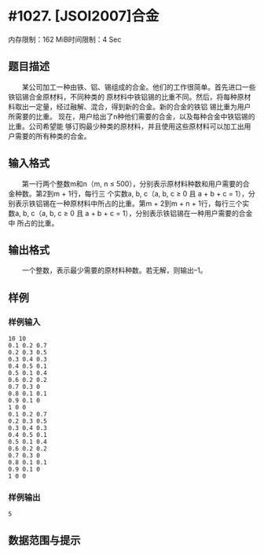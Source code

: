 # #1027. [JSOI2007]合金

内存限制：162 MiB时间限制：4 Sec

## 题目描述

　　某公司加工一种由铁、铝、锡组成的合金。他们的工作很简单。首先进口一些铁铝锡合金原材料，不同种类的
原材料中铁铝锡的比重不同。然后，将每种原材料取出一定量，经过融解、混合，得到新的合金。新的合金的铁铝
锡比重为用户所需要的比重。 现在，用户给出了n种他们需要的合金，以及每种合金中铁铝锡的比重。公司希望能
够订购最少种类的原材料，并且使用这些原材料可以加工出用户需要的所有种类的合金。

## 输入格式

　　第一行两个整数m和n（m, n &le; 500），分别表示原材料种数和用户需要的合金种数。第2到m + 1行，每行三
个实数a, b, c（a, b, c &ge; 0 且 a + b + c = 1），分别表示铁铝锡在一种原材料中所占的比重。第m + 2到m +
 n + 1行，每行三个实数a, b, c（a, b, c &ge; 0 且 a + b + c = 1），分别表示铁铝锡在一种用户需要的合金中
所占的比重。

## 输出格式

　　一个整数，表示最少需要的原材料种数。若无解，则输出&ndash;1。 

## 样例

### 样例输入

    
    10 10
    0.1 0.2 0.7
    0.2 0.3 0.5
    0.3 0.4 0.3
    0.4 0.5 0.1
    0.5 0.1 0.4
    0.6 0.2 0.2
    0.7 0.3 0
    0.8 0.1 0.1
    0.9 0.1 0
    1 0 0
    0.1 0.2 0.7
    0.2 0.3 0.5
    0.3 0.4 0.3
    0.4 0.5 0.1
    0.5 0.1 0.4
    0.6 0.2 0.2
    0.7 0.3 0
    0.8 0.1 0.1
    0.9 0.1 0
    1 0 0
    
    

### 样例输出

    
    5
    

## 数据范围与提示
